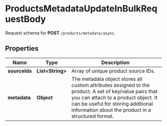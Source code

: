 

# ProductsMetadataUpdateInBulkRequestBody

Request schema for **POST** `/products/metadata/async`.

## Properties

| Name | Type | Description |
|------------ | ------------- | ------------- |
|**sourceIds** | **List&lt;String&gt;** | Array of unique product source IDs. |
|**metadata** | **Object** | The metadata object stores all custom attributes assigned to the product. A set of key/value pairs that you can attach to a product object. It can be useful for storing additional information about the product in a structured format. |



